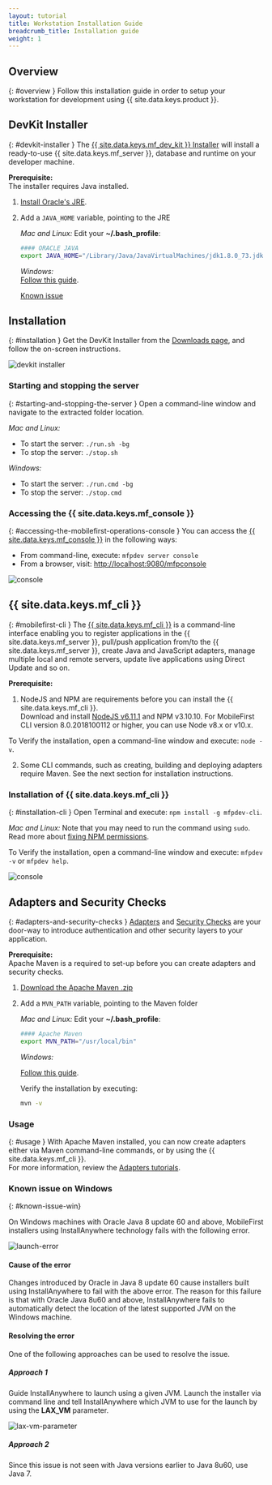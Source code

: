 ```yaml
---
layout: tutorial
title: Workstation Installation Guide
breadcrumb_title: Installation guide
weight: 1
---
```

<!-- NLS_CHARSET=UTF-8 -->
## Overview
{: #overview }
Follow this installation guide in order to setup your workstation for development using {{ site.data.keys.product }}.

## DevKit Installer
{: #devkit-installer }
The [{{ site.data.keys.mf_dev_kit }} Installer]({{site.baseurl}}/tutorials/en/foundation/8.0/installation-configuration/development/mobilefirst) will install a ready-to-use {{ site.data.keys.mf_server }}, database and runtime on your developer machine.  

**Prerequisite:**  
The installer requires Java installed.

1. [Install Oracle's JRE](http://www.oracle.com/technetwork/java/javase/downloads/jre8-downloads-2133155.html).

2. Add a `JAVA_HOME` variable, pointing to the JRE

    *Mac and Linux:* Edit your **~/.bash_profile**:

    ```bash
    #### ORACLE JAVA
    export JAVA_HOME="/Library/Java/JavaVirtualMachines/jdk1.8.0_73.jdk/Contents/Home"
    ```

    *Windows:*  
    [Follow this guide](https://confluence.atlassian.com/doc/setting-the-java_home-variable-in-windows-8895.html).

    [Known issue](#known-issue-win)

## Installation
{: #installation }
Get the DevKit Installer from the [Downloads page]({{site.baseurl}}/downloads/), and follow the on-screen instructions.

![devkit installer](devkit-installer.png)

### Starting and stopping the server
{: #starting-and-stopping-the-server }
Open a command-line window and navigate to the extracted folder location.

*Mac and Linux:*  

* To start the server: `./run.sh -bg`
* To stop the server: `./stop.sh`

*Windows:*  

* To start the server: `./run.cmd -bg`
* To stop the server: `./stop.cmd`

### Accessing the {{ site.data.keys.mf_console }}
{: #accessing-the-mobilefirst-operations-console }
You can access the [{{ site.data.keys.mf_console }}]({{site.baseurl}}/tutorials/en/foundation/8.0/product-overview/components/console/) in the following ways:

* From command-line, execute: `mfpdev server console`
* From a browser, visit: [http://localhost:9080/mfpconsole](http://localhost:9080/mfpconsole)

![console]({{site.baseurl}}/tutorials/en/foundation/8.0/product-overview/components/console/dashboard.png)

## {{ site.data.keys.mf_cli }}
{: #mobilefirst-cli }
The [{{ site.data.keys.mf_cli }}]({{site.baseurl}}/tutorials/en/foundation/8.0/application-development/using-mobilefirst-cli-to-manage-mobilefirst-artifacts) is a command-line interface enabling you to register applications in the {{ site.data.keys.mf_server }}, pull/push application from/to the {{ site.data.keys.mf_server }}, create Java and JavaScript adapters, manage multiple local and remote servers, update live applications using Direct Update and so on.

**Prerequisite:**  
1. NodeJS and NPM are requirements before you can install the {{ site.data.keys.mf_cli }}.  
 Download and install [NodeJS v6.11.1](https://nodejs.org/download/release/v6.11.1/) and NPM v3.10.10.
 For MobileFirst CLI version 8.0.2018100112 or higher, you can use Node v8.x or v10.x.

 To Verify the installation, open a command-line window and execute: `node -v`.

2. Some CLI commands, such as creating, building and deploying adapters require Maven. See the next section for installation instructions.

### Installation of {{ site.data.keys.mf_cli }}
{: #installation-cli }
Open Terminal and execute: `npm install -g mfpdev-cli`.  

*Mac and Linux:* Note that you may need to run the command using `sudo`.  
Read more about [fixing NPM permissions](https://docs.npmjs.com/getting-started/fixing-npm-permissions).

To Verify the installation, open a command-line window and execute: `mfpdev -v` or `mfpdev help`.

![console](mfpdev-cli.png)

## Adapters and Security Checks
{: #adapters-and-security-checks }
[Adapters]({{site.baseurl}}/tutorials/en/foundation/8.0/adapters) and [Security Checks]({{site.baseurl}}/tutorials/en/foundation/8.0/authentication-and-security) are your door-way to introduce authentication and other security layers to your application.

**Prerequisite:**  
Apache Maven is a required to set-up before you can create adapters and security checks.  

1. [Download the Apache Maven .zip](https://maven.apache.org/download.cgi)
2. Add a `MVN_PATH` variable, pointing to the Maven folder

   *Mac and Linux:* Edit your **~/.bash_profile**:

    ```bash
    #### Apache Maven
    export MVN_PATH="/usr/local/bin"
    ```

    *Windows:*

    [Follow this guide](http://crunchify.com/how-to-setupinstall-maven-classpath-variable-on-windows-7/).
    
    Verify the installation by executing:
    ```bash
    mvn -v
    ```


### Usage
{: #usage }
With Apache Maven installed, you can now create adapters either via Maven command-line commands, or by using the {{ site.data.keys.mf_cli }}.  
For more information, review the [Adapters tutorials]({{site.baseurl}}/tutorials/en/foundation/8.0/adapters).

### Known issue on Windows
{: #known-issue-win}

On Windows machines with Oracle Java 8 update 60 and above, MobileFirst installers using InstallAnywhere technology fails with the following error.

![launch-error](launch-error.png)

#### Cause of the error
Changes introduced by Oracle in Java 8 update 60 cause installers built using InstallAnywhere to fail with the above error. The reason for this failure is that with Oracle Java 8u60 and above, InstallAnywhere fails to automatically detect the location of the latest supported JVM on the Windows machine.

#### Resolving the error

One of the following approaches can be used to resolve the issue.

##### Approach 1

Guide InstallAnywhere to launch using a given JVM.
Launch the installer via command line and tell InstallAnywhere which JVM to use for the launch by using the **LAX_VM** parameter.

![lax-vm-parameter](lax-vm-parameter.png)

##### Approach 2

Since this issue is not seen with Java versions earlier to Java 8u60, use Java 7.
